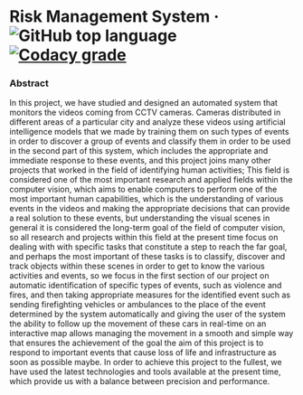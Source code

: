 # Risk Management System &middot; ![GitHub top language](https://img.shields.io/github/languages/top/ali-mohamed-nasser/Risk-Management-System) [![Codacy grade](https://img.shields.io/codacy/grade/b799d1bb235f4eb5849fb3765edf9ebd)](https://www.codacy.com/gh/ali-mohamed-nasser/Risk-Management-System/dashboard?utm_source=github.com&amp;utm_medium=referral&amp;utm_content=ali-mohamed-nasser/Risk-Management-System&amp;utm_campaign=Badge_Grade)

### Abstract
In this project, we have studied and designed an automated system that monitors the videos coming from CCTV cameras. Cameras distributed in different areas of a particular city and analyze these videos using artificial intelligence models that we made by training them on such types of events in order to discover a group of events and classify them in order to be used in the second part of this system, which includes the appropriate and immediate response to these events, and this project joins many other projects that worked in the field of identifying human activities; This field is considered one of the most important research and applied fields within the computer vision, which aims to enable computers to perform one of the most important human capabilities, which is the understanding of various events in the videos and making the appropriate decisions that can provide a real solution to these events, but understanding the visual scenes in general it is considered the long-term goal of the field of computer vision, so all research and projects within this field at the present time focus on dealing with with specific tasks that constitute a step to reach the far goal, and perhaps the most important of these tasks is to classify, discover and track objects within these scenes in order to get to know the various activities and events, so we focus in the first section of our project on
automatic identification of specific types of events, such as violence and fires, and then taking appropriate measures for the identified event such as sending firefighting vehicles or ambulances to the place of the event determined by the system automatically and giving the user of the system the ability to follow up the movement of these cars in real-time on an interactive map allows managing the movement in a smooth and simple way that ensures the achievement of the goal the aim of this project is to respond to important events that cause loss of life and infrastructure as soon as possible maybe. In order to achieve this project to the fullest, we have used the latest technologies and tools available at the present time, which provide us with a balance between precision and performance.
